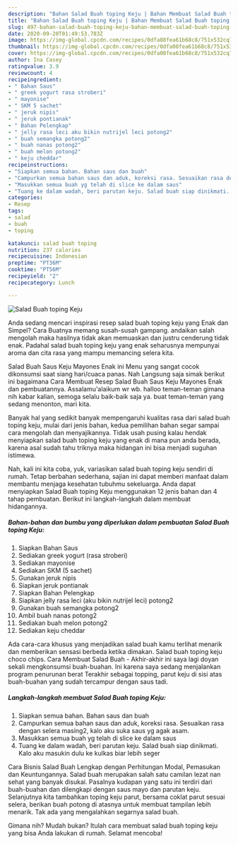 ```yaml
---
description: "Bahan Salad Buah toping Keju | Bahan Membuat Salad Buah toping Keju Yang Enak Banget"
title: "Bahan Salad Buah toping Keju | Bahan Membuat Salad Buah toping Keju Yang Enak Banget"
slug: 497-bahan-salad-buah-toping-keju-bahan-membuat-salad-buah-toping-keju-yang-enak-banget
date: 2020-09-20T01:49:53.783Z
image: https://img-global.cpcdn.com/recipes/0dfa08fea61b68c8/751x532cq70/salad-buah-toping-keju-foto-resep-utama.jpg
thumbnail: https://img-global.cpcdn.com/recipes/0dfa08fea61b68c8/751x532cq70/salad-buah-toping-keju-foto-resep-utama.jpg
cover: https://img-global.cpcdn.com/recipes/0dfa08fea61b68c8/751x532cq70/salad-buah-toping-keju-foto-resep-utama.jpg
author: Ina Casey
ratingvalue: 3.9
reviewcount: 4
recipeingredient:
- " Bahan Saus"
- " greek yogurt rasa stroberi"
- " mayonise"
- " SKM 5 sachet"
- " jeruk nipis"
- " jeruk pontianak"
- " Bahan Pelengkap"
- " jelly rasa leci aku bikin nutrijel leci potong2"
- " buah semangka potong2"
- " buah nanas potong2"
- " buah melon potong2"
- " keju cheddar"
recipeinstructions:
- "Siapkan semua bahan. Bahan saus dan buah"
- "Campurkan semua bahan saus dan aduk, koreksi rasa. Sesuaikan rasa dengan selera masing2, kalo aku suka saus yg agak asam."
- "Masukkan semua buah yg telah di slice ke dalam saus"
- "Tuang ke dalam wadah, beri parutan keju. Salad buah siap dinikmati. Kalo aku masukin dulu ke kulkas biar lebih seger"
categories:
- Resep
tags:
- salad
- buah
- toping

katakunci: salad buah toping 
nutrition: 237 calories
recipecuisine: Indonesian
preptime: "PT36M"
cooktime: "PT56M"
recipeyield: "2"
recipecategory: Lunch

---
```



![Salad Buah toping Keju](https://img-global.cpcdn.com/recipes/0dfa08fea61b68c8/751x532cq70/salad-buah-toping-keju-foto-resep-utama.jpg)

Anda sedang mencari inspirasi resep salad buah toping keju yang Enak dan Simpel? Cara Buatnya memang susah-susah gampang. andaikan salah mengolah maka hasilnya tidak akan memuaskan dan justru cenderung tidak enak. Padahal salad buah toping keju yang enak seharusnya mempunyai aroma dan cita rasa yang mampu memancing selera kita.

Salad Buah Saus Keju Mayones Enak ini Menu yang sangat cocok dikonsumsi saat siang hari/cuaca panas. Nah Langsung saja simak berikut ini bagaimana Cara Membuat Resep Salad Buah Saus Keju Mayones Enak dan pembuatannya. Assalamu&#39;alaikum wr wb. halloo teman-teman gimana nih kabar kalian, semoga selalu baik-baik saja ya. buat teman-teman yang sedang menonton, mari kita.

Banyak hal yang sedikit banyak mempengaruhi kualitas rasa dari salad buah toping keju, mulai dari jenis bahan, kedua pemilihan bahan segar sampai cara mengolah dan menyajikannya. Tidak usah pusing kalau hendak menyiapkan salad buah toping keju yang enak di mana pun anda berada, karena asal sudah tahu triknya maka hidangan ini bisa menjadi suguhan istimewa.


Nah, kali ini kita coba, yuk, variasikan salad buah toping keju sendiri di rumah. Tetap berbahan sederhana, sajian ini dapat memberi manfaat dalam membantu menjaga kesehatan tubuhmu sekeluarga. Anda dapat menyiapkan Salad Buah toping Keju menggunakan 12 jenis bahan dan 4 tahap pembuatan. Berikut ini langkah-langkah dalam membuat hidangannya.

<!--inarticleads1-->

##### Bahan-bahan dan bumbu yang diperlukan dalam pembuatan Salad Buah toping Keju:

1. Siapkan  Bahan Saus
1. Sediakan  greek yogurt (rasa stroberi)
1. Sediakan  mayonise
1. Sediakan  SKM (5 sachet)
1. Gunakan  jeruk nipis
1. Siapkan  jeruk pontianak
1. Siapkan  Bahan Pelengkap
1. Siapkan  jelly rasa leci (aku bikin nutrijel leci) potong2
1. Gunakan  buah semangka potong2
1. Ambil  buah nanas potong2
1. Sediakan  buah melon potong2
1. Sediakan  keju cheddar


Ada cara-cara khusus yang menjadikan salad buah kamu terlihat menarik dan memberikan sensasi berbeda ketika dimakan. Salad buah toping keju choco chips. Cara Membuat Salad Buah - Akhir-akhir ini saya lagi doyan sekali mengkonsumsi buah-buahan. Ini karena saya sedang menjalankan program penurunan berat Terakhir sebagai topping, parut keju di sisi atas buah-buahan yang sudah tercampur dengan saus tadi. 

<!--inarticleads2-->

##### Langkah-langkah membuat Salad Buah toping Keju:

1. Siapkan semua bahan. Bahan saus dan buah
1. Campurkan semua bahan saus dan aduk, koreksi rasa. Sesuaikan rasa dengan selera masing2, kalo aku suka saus yg agak asam.
1. Masukkan semua buah yg telah di slice ke dalam saus
1. Tuang ke dalam wadah, beri parutan keju. Salad buah siap dinikmati. Kalo aku masukin dulu ke kulkas biar lebih seger


Cara Bisnis Salad Buah Lengkap dengan Perhitungan Modal, Pemasukan dan Keuntungannya. Salad buah merupakan salah satu camilan lezat nan sehat yang banyak disukai. Pasalnya kudapan yang satu ini terdiri dari buah-buahan dan dilengkapi dengan saus mayo dan parutan keju. Selanjutnya kita tambahkan toping keju parut, bersama coklat parut sesuai selera, berikan buah potong di atasnya untuk membuat tampilan lebih menarik. Tak ada yang mengalahkan segarnya salad buah. 

Gimana nih? Mudah bukan? Itulah cara membuat salad buah toping keju yang bisa Anda lakukan di rumah. Selamat mencoba!
